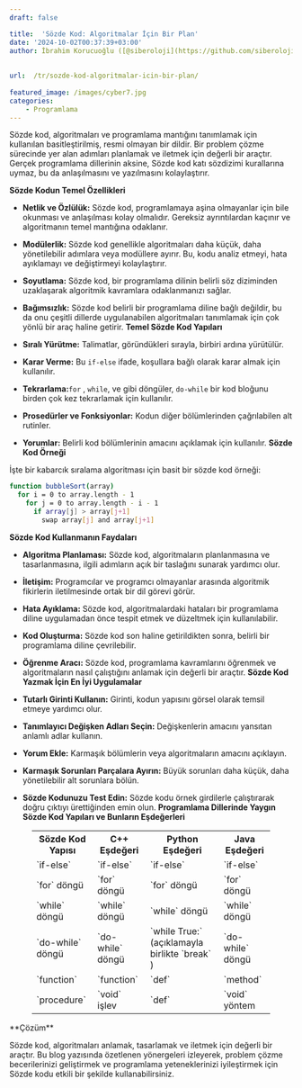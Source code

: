```yaml
---
draft: false

title:  'Sözde Kod: Algoritmalar İçin Bir Plan'
date: '2024-10-02T00:37:39+03:00'
author: İbrahim Korucuoğlu ([@siberoloji](https://github.com/siberoloji))
 
 
url:  /tr/sozde-kod-algoritmalar-icin-bir-plan/
 
featured_image: /images/cyber7.jpg
categories:
    - Programlama
---
```

Sözde kod, algoritmaları ve programlama mantığını tanımlamak için kullanılan basitleştirilmiş, resmi olmayan bir dildir. Bir problem çözme sürecinde yer alan adımları planlamak ve iletmek için değerli bir araçtır. Gerçek programlama dillerinin aksine, Sözde kod katı sözdizimi kurallarına uymaz, bu da anlaşılmasını ve yazılmasını kolaylaştırır.

**Sözde Kodun Temel Özellikleri**
* **Netlik ve Özlülük:**  Sözde kod, programlamaya aşina olmayanlar için bile okunması ve anlaşılması kolay olmalıdır. Gereksiz ayrıntılardan kaçınır ve algoritmanın temel mantığına odaklanır.

* **Modülerlik:**  Sözde kod genellikle algoritmaları daha küçük, daha yönetilebilir adımlara veya modüllere ayırır. Bu, kodu analiz etmeyi, hata ayıklamayı ve değiştirmeyi kolaylaştırır.

* **Soyutlama:**  Sözde kod, bir programlama dilinin belirli söz diziminden uzaklaşarak algoritmik kavramlara odaklanmanızı sağlar.

* **Bağımsızlık:**  Sözde kod belirli bir programlama diline bağlı değildir, bu da onu çeşitli dillerde uygulanabilen algoritmaları tanımlamak için çok yönlü bir araç haline getirir.
**Temel Sözde Kod Yapıları**
* **Sıralı Yürütme:**  Talimatlar, göründükleri sırayla, birbiri ardına yürütülür.

* **Karar Verme:**  Bu  `if-else` ifade, koşullara bağlı olarak karar almak için kullanılır.

* **Tekrarlama:**`for` ,  `while`, ve   gibi döngüler,  `do-while` bir kod bloğunu birden çok kez tekrarlamak için kullanılır.

* **Prosedürler ve Fonksiyonlar:**  Kodun diğer bölümlerinden çağrılabilen alt rutinler.

* **Yorumlar:**  Belirli kod bölümlerinin amacını açıklamak için kullanılır.
**Sözde Kod Örneği**

İşte bir kabarcık sıralama algoritması için basit bir sözde kod örneği:
```bash
function bubbleSort(array)
  for i = 0 to array.length - 1
    for j = 0 to array.length - i - 1
      if array[j] > array[j+1]
        swap array[j] and array[j+1]
```

**Sözde Kod Kullanmanın Faydaları**
* **Algoritma Planlaması:**  Sözde kod, algoritmaların planlanmasına ve tasarlanmasına, ilgili adımların açık bir taslağını sunarak yardımcı olur.

* **İletişim:**  Programcılar ve programcı olmayanlar arasında algoritmik fikirlerin iletilmesinde ortak bir dil görevi görür.

* **Hata Ayıklama:**  Sözde kod, algoritmalardaki hataları bir programlama diline uygulamadan önce tespit etmek ve düzeltmek için kullanılabilir.

* **Kod Oluşturma:**  Sözde kod son haline getirildikten sonra, belirli bir programlama diline çevrilebilir.

* **Öğrenme Aracı:**  Sözde kod, programlama kavramlarını öğrenmek ve algoritmaların nasıl çalıştığını anlamak için değerli bir araçtır.
**Sözde Kod Yazmak İçin En İyi Uygulamalar**
* **Tutarlı Girinti Kullanın:**  Girinti, kodun yapısını görsel olarak temsil etmeye yardımcı olur.

* **Tanımlayıcı Değişken Adları Seçin:**  Değişkenlerin amacını yansıtan anlamlı adlar kullanın.

* **Yorum Ekle:**  Karmaşık bölümlerin veya algoritmaların amacını açıklayın.

* **Karmaşık Sorunları Parçalara Ayırın:**  Büyük sorunları daha küçük, daha yönetilebilir alt sorunlara bölün.

* **Sözde Kodunuzu Test Edin:**  Sözde kodu örnek girdilerle çalıştırarak doğru çıktıyı ürettiğinden emin olun.
**Programlama Dillerinde Yaygın Sözde Kod Yapıları ve Bunların Eşdeğerleri**
<!-- wp:table -->
<figure class="wp-block-table"><table class="has-fixed-layout"><tbody><tr><th>Sözde Kod Yapısı</th><th>C++ Eşdeğeri</th><th>Python Eşdeğeri</th><th>Java Eşdeğeri</th></tr><tr><td>`if-else`</td><td>`if-else`</td><td>`if-else`</td><td>`if-else`</td></tr><tr><td>`for` döngü</td><td>`for` döngü</td><td>`for` döngü</td><td>`for` döngü</td></tr><tr><td>`while` döngü</td><td>`while` döngü</td><td>`while` döngü</td><td>`while` döngü</td></tr><tr><td>`do-while` döngü</td><td>`do-while` döngü</td><td>`while True:` (açıklamayla birlikte  `break` )</td><td>`do-while` döngü</td></tr><tr><td>`function`</td><td>`function`</td><td>`def`</td><td>`method`</td></tr><tr><td>`procedure`</td><td>`void` işlev</td><td>`def`</td><td>`void` yöntem</td></tr></tbody></table></figure>
<!-- /wp:table -->
**Çözüm**

Sözde kod, algoritmaları anlamak, tasarlamak ve iletmek için değerli bir araçtır. Bu blog yazısında özetlenen yönergeleri izleyerek, problem çözme becerilerinizi geliştirmek ve programlama yeteneklerinizi iyileştirmek için Sözde kodu etkili bir şekilde kullanabilirsiniz.
